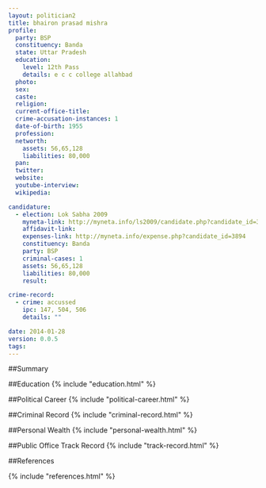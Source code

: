 ```yaml
---
layout: politician2
title: bhairon prasad mishra
profile: 
  party: BSP
  constituency: Banda
  state: Uttar Pradesh
  education: 
    level: 12th Pass
    details: e c c college allahbad
  photo: 
  sex: 
  caste: 
  religion: 
  current-office-title: 
  crime-accusation-instances: 1
  date-of-birth: 1955
  profession: 
  networth: 
    assets: 56,65,128
    liabilities: 80,000
  pan: 
  twitter: 
  website: 
  youtube-interview: 
  wikipedia: 

candidature: 
  - election: Lok Sabha 2009
    myneta-link: http://myneta.info/ls2009/candidate.php?candidate_id=3894
    affidavit-link: 
    expenses-link: http://myneta.info/expense.php?candidate_id=3894
    constituency: Banda 
    party: BSP
    criminal-cases: 1
    assets: 56,65,128
    liabilities: 80,000
    result:  

crime-record: 
  - crime: accussed
    ipc: 147, 504, 506
    details: "" 

date: 2014-01-28
version: 0.0.5
tags: 
---
```

##Summary


##Education
{% include "education.html" %}


##Political Career
{% include "political-career.html" %}


##Criminal Record
{% include "criminal-record.html" %}


##Personal Wealth
{% include "personal-wealth.html" %}


##Public Office Track Record
{% include "track-record.html" %}


##References


{% include "references.html" %}